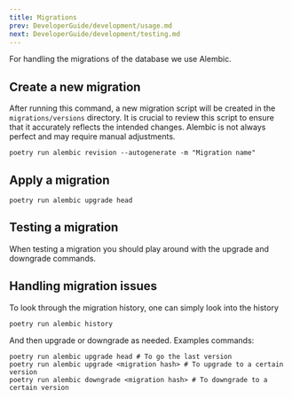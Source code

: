 ```yaml
---
title: Migrations
prev: DeveloperGuide/development/usage.md
next: DeveloperGuide/development/testing.md
---
```


For handling the migrations of the database we use Alembic.

## Create a new migration

After running this command, a new migration script will be created in the `migrations/versions` directory. It is crucial to review this script to ensure that it accurately reflects the intended changes. Alembic is not always perfect and may require manual adjustments.

```console
poetry run alembic revision --autogenerate -m "Migration name"
```

## Apply a migration

```console
poetry run alembic upgrade head
```

## Testing a migration

When testing a migration you should play around with the upgrade and downgrade commands.

## Handling migration issues

To look through the migration history, one can simply look into the history

```console
poetry run alembic history
```

And then upgrade or downgrade as needed. Examples commands:

```console
poetry run alembic upgrade head # To go the last version
poetry run alembic upgrade <migration hash> # To upgrade to a certain version
poetry run alembic downgrade <migration hash> # To downgrade to a certain version
```

